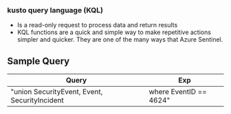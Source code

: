 ### kusto query language (KQL)
- Is a read-only request to process data and return results
- KQL functions are a quick and simple way to make repetitive actions simpler and quicker. They are one of the many ways that Azure Sentinel. 

Sample Query
----

|Query|Exp|
|--|--|
|"union SecurityEvent, Event, SecurityIncident | where EventID == 4624" |  successfully logged on |
